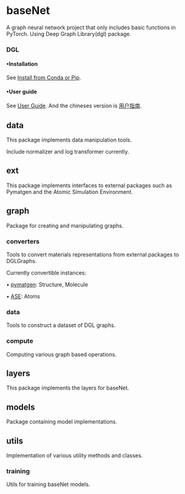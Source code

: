 # baseNet
A graph neural network project that only includes basic functions in PyTorch. Using Deep Graph Library(dgl) package.

### DGL

#### •Installation
See [Install from Conda or Pip](https://www.dgl.ai/pages/start.html).

#### •User guide
See [User Guide](https://docs.dgl.ai/en/1.1.x/guide/index.html). And the chineses version is [用户指南](https://docs.dgl.ai/en/1.1.x/guide_cn/index.html).



## data
This package implements data manipulation tools.

Include normalizer and log transformer currently.



## ext
This package implements interfaces to external packages such as Pymatgen and the Atomic Simulation Environment.



## graph
Package for creating and manipulating graphs.

### converters
Tools to convert materials representations from external packages to DGLGraphs.

Currently convertible instances:

• [pymatgen](https://pymatgen.org/pymatgen.html): Structure, Molecule

• [ASE](https://wiki.fysik.dtu.dk/ase/ase/ase.html): Atoms

### data
Tools to construct a dataset of DGL graphs.

### compute
Computing various graph based operations.



## layers
This package implements the layers for baseNet.



## models
Package containing model implementations.



## utils
Implementation of various utility methods and classes.

### training
Utils for training baseNet models.